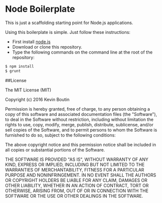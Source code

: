 # Node Boilerplate

This is just a scaffolding starting point for Node.js applications.

Using this boilerplate is simple. Just follow these instructions:
* First install [node.js](http://nodejs.org/)
* Download or clone this repository.
* Type the following commands on the command line at the root of the repository: 
```sh
$ npm install
$ grunt
```

##License

The MIT License (MIT)

Copyright (c) 2016 Kevin Boutin

Permission is hereby granted, free of charge, to any person obtaining a copy
of this software and associated documentation files (the "Software"), to deal
in the Software without restriction, including without limitation the rights
to use, copy, modify, merge, publish, distribute, sublicense, and/or sell
copies of the Software, and to permit persons to whom the Software is
furnished to do so, subject to the following conditions:

The above copyright notice and this permission notice shall be included in
all copies or substantial portions of the Software.

THE SOFTWARE IS PROVIDED "AS IS", WITHOUT WARRANTY OF ANY KIND, EXPRESS OR
IMPLIED, INCLUDING BUT NOT LIMITED TO THE WARRANTIES OF MERCHANTABILITY,
FITNESS FOR A PARTICULAR PURPOSE AND NONINFRINGEMENT. IN NO EVENT SHALL THE
AUTHORS OR COPYRIGHT HOLDERS BE LIABLE FOR ANY CLAIM, DAMAGES OR OTHER
LIABILITY, WHETHER IN AN ACTION OF CONTRACT, TORT OR OTHERWISE, ARISING FROM,
OUT OF OR IN CONNECTION WITH THE SOFTWARE OR THE USE OR OTHER DEALINGS IN
THE SOFTWARE.
